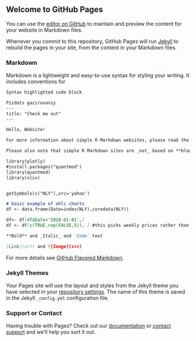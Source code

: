 ## Welcome to GitHub Pages

You can use the [editor on GitHub](https://github.com/bkhandrosov/Boris/edit/gh-pages/index.md) to maintain and preview the content for your website in Markdown files.

Whenever you commit to this repository, GitHub Pages will run [Jekyll](https://jekyllrb.com/) to rebuild the pages in your site, from the content in your Markdown files.

### Markdown

Markdown is a lightweight and easy-to-use syntax for styling your writing. It includes conventions for

```markdown
Syntax highlighted code block

Pizdets gazirovaniy
---
title: "Check me out"
---

Hello, Website!

For more information about simple R Markdown websites, please read the documentation at https://bookdown.org/yihui/rmarkdown/rmarkdown-site.html.

Please also note that simple R Markdown sites are _not_ based on **blogdown**. They are probably good for websites with only a few Rmd documents. For larger-scale and more sophisticated websites (such as blogs), you may want to use **blogdown** instead: https://github.com/rstudio/blogdown.

library(plotly)
#install.packages("quantmod")
library(quantmod)
library(xlsx)


getSymbols(c("NLY"),src='yahoo')

# basic example of ohlc charts
df <- data.frame(Date=index(NLY),coredata(NLY))

df<- df[df$Date>'2018-01-01',]
df <- df[c(TRUE,rep(FALSE,5)), ] #this picks weekly prices rather than da

**Bold** and _Italic_ and `Code` text

[Link](url) and ![Image](src)
```

For more details see [GitHub Flavored Markdown](https://guides.github.com/features/mastering-markdown/).

### Jekyll Themes

Your Pages site will use the layout and styles from the Jekyll theme you have selected in your [repository settings](https://github.com/bkhandrosov/Boris/settings/pages). The name of this theme is saved in the Jekyll `_config.yml` configuration file.

### Support or Contact

Having trouble with Pages? Check out our [documentation](https://docs.github.com/categories/github-pages-basics/) or [contact support](https://support.github.com/contact) and we’ll help you sort it out.
